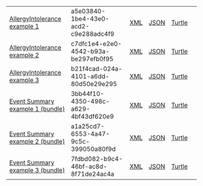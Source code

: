 <table class="list" width="100%">
            <tr>
                <td><a href="AllergyIntolerance-a5e03840-1be4-43e0-acd2-c9e288adc4f9.html">AllergyIntolerance example 1</a></td>
                <td>a5e03840-1be4-43e0-acd2-c9e288adc4f9</td>
                <td><a href="AllergyIntolerance-a5e03840-1be4-43e0-acd2-c9e288adc4f9.xml.html">XML</a></td>
                <td><a href="AllergyIntolerance-a5e03840-1be4-43e0-acd2-c9e288adc4f9.json.html">JSON</a></td>
                <td><a href="AllergyIntolerance-a5e03840-1be4-43e0-acd2-c9e288adc4f9.ttl.html">Turtle</a></td>
                <td></td>
            </tr>
            <tr>                
                <td><a href="AllergyIntolerance-c7dfc1e4-e2e0-4542-b93a-be297efb0f95.html">AllergyIntolerance example 2</a></td>
                <td>c7dfc1e4-e2e0-4542-b93a-be297efb0f95</td>
                <td><a href="AllergyIntolerance-c7dfc1e4-e2e0-4542-b93a-be297efb0f95.xml.html">XML</a></td>
                <td><a href="AllergyIntolerance-c7dfc1e4-e2e0-4542-b93a-be297efb0f95.json.html">JSON</a></td>
                <td><a href="AllergyIntolerance-c7dfc1e4-e2e0-4542-b93a-be297efb0f95.ttl.html">Turtle</a></td>
                <td></td>
            </tr>
            <tr>
                <td><a href="AllergyIntolerance-b21f4cad-024a-4101-a6dd-80d50e29e295.html">AllergyIntolerance example 3</a></td>
                <td>b21f4cad-024a-4101-a6dd-80d50e29e295</td>
                <td><a href="AllergyIntolerance-b21f4cad-024a-4101-a6dd-80d50e29e295.xml.html">XML</a></td>
                <td><a href="AllergyIntolerance-b21f4cad-024a-4101-a6dd-80d50e29e295.json.html">JSON</a></td>
                <td><a href="AllergyIntolerance-b21f4cad-024a-4101-a6dd-80d50e29e295.ttl.html">Turtle</a></td>
                <td></td>
            </tr>
            <tr>
                <td><a href="Bundle-3bb44f10-4350-498c-a629-4bf43df620e9.html">Event Summary example 1 (bundle)</a></td>
                <td>3bb44f10-4350-498c-a629-4bf43df620e9</td>
                <td><a href="Bundle-3bb44f10-4350-498c-a629-4bf43df620e9.xml.html">XML</a></td>
                <td><a href="Bundle-3bb44f10-4350-498c-a629-4bf43df620e9.json.html">JSON</a></td>
                <td><a href="Bundle-3bb44f10-4350-498c-a629-4bf43df620e9.ttl.html">Turtle</a></td>
                <td></td>
            </tr>
            <tr>
                <td><a href="Bundle-a1a25cd7-6553-4a47-9c5c-399050a80f9d.html">Event Summary example 2 (bundle)</a></td>
                <td>a1a25cd7-6553-4a47-9c5c-399050a80f9d</td>
                <td><a href="Bundle-a1a25cd7-6553-4a47-9c5c-399050a80f9d.xml.html">XML</a></td>
                <td><a href="Bundle-a1a25cd7-6553-4a47-9c5c-399050a80f9d.json.html">JSON</a></td>
                <td><a href="Bundle-a1a25cd7-6553-4a47-9c5c-399050a80f9d.ttl.html">Turtle</a></td>
                <td></td>
            </tr>
            <tr>
                <td><a href="Bundle-7fdbd082-b9c4-46bf-ac8d-8f71de24ac4a.html">Event Summary example 3 (bundle)</a></td>
                <td>7fdbd082-b9c4-46bf-ac8d-8f71de24ac4a</td>
                <td><a href="Bundle-7fdbd082-b9c4-46bf-ac8d-8f71de24ac4a.xml.html">XML</a></td>
                <td><a href="Bundle-7fdbd082-b9c4-46bf-ac8d-8f71de24ac4a.json.html">JSON</a></td>
                <td><a href="Bundle-7fdbd082-b9c4-46bf-ac8d-8f71de24ac4a.ttl.html">Turtle</a></td>
                <td></td>
            </tr>
 </table>